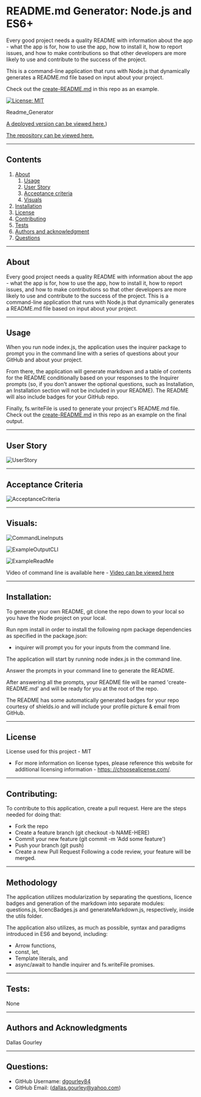 
  
# README.md Generator: Node.js and ES6+

  Every good project needs a quality README with information about the app - what the app is for, how to use the app, how to install it, how to report issues, and how to make contributions so that other developers are more likely to use and contribute to the success of the project. 
  
  This is a command-line application that runs with Node.js that dynamically generates a README.md file based on input about your project.
  
  Check out the [create-README.md](create-README.md) in this repo as an example.

  [![License: MIT](https://img.shields.io/badge/License-MIT-yellow.svg)](https://opensource.org/licenses/MIT)

  Readme_Generator

  [A deployed version can be viewed here.](create-README.md))

  [The repository can be viewed here.](https://github.com/dgourley84/07-Readme_Generator)

  ---
## Contents
1. [About](#about)
    1. [Usage](#usage)
    2. [User Story](#user-story)
    3. [Acceptance criteria](#acceptance-criteria)
    4. [Visuals](#visuals)
2. [Installation](#installation)
3. [License](#license)
4. [Contributing](#contributing)
5. [Tests](#tests)
6. [Authors and acknowledgment](#authors-and-acknowledgments)
7. [Questions](#questions)
---
## About

  Every good project needs a quality README with information about the app - what the app is for, how to use the app, how to install it, how to report issues, and how to make contributions so that other developers are more likely to use and contribute to the success of the project. This is a command-line application that runs with Node.js that dynamically generates a README.md file based on input about your project.

  ---
## Usage

  When you run node index.js, the application uses the inquirer package to prompt you in the command line with a series of questions about your GitHub and about your project.

  From there, the application will generate markdown and a table of contents for the README conditionally based on your responses to the Inquirer prompts (so, if you don't answer the optional questions, such as Installation, an Installation section will not be included in your README). The README will also include badges for your GitHub repo.

  Finally, fs.writeFile is used to generate your project's README.md file. Check out the [create-README.md](create-README.md) in this repo as an example on the final output.
  
---
## User Story

![UserStory](./assets/images/UserStory.png)

---
## Acceptance Criteria
  
  ![AcceptanceCriteria](./assets/images/AcceptanceCriteria.png)

---
## Visuals:

  ![CommandLineInputs](./assets/images/ExampleInputs.png)

  ![ExampleOutputCLI](./assets/images/ExampleResponseOutPut.png)

  ![ExampleReadMe](./assets/images/ReadMeExpample.png)

  Video of command line is available here - [Video can be viewed here](https://drive.google.com/file/d/1QY0w0XKmnYFV3k6a5c70VVaKtDML5P2s/view)
  
---
## Installation:

  To generate your own README, git clone the repo down to your local so you have the Node project on your local.

  Run npm install in order to install the following npm package dependencies as specified in the package.json:

  - inquirer will prompt you for your inputs from the command line.
  
  The application will start by running node index.js in the command line.

  Answer the prompts in your command line to generate the README.

  After answering all the prompts, your README file will be named 'create-README.md' and will be ready for you at the root of the repo.

  The README has some automatically generated badges for your repo courtesy of shields.io and will include your profile picture & email from GitHub.

---
## License
  License used for this project - MIT
  * For more information on license types, please reference this website
  for additional licensing information - [https: //choosealicense.com/](https://choosealicense.com/).
---

## Contributing:

  To contribute to this application, create a pull request.
  Here are the steps needed for doing that:
  - Fork the repo
  - Create a feature branch (git checkout -b NAME-HERE)
  - Commit your new feature (git commit -m 'Add some feature')
  - Push your branch (git push)
  - Create a new Pull Request
  Following a code review, your feature will be merged.

---

## Methodology

The application utilizes modularization by separating the questions, licence badges and generation of the markdown into separate modules: questions.js, licencBadges.js and generateMarkdown.js, respectively, inside the utils folder.

The application also utilizes, as much as possible, syntax and paradigms introduced in ES6 and beyond, including:

  - Arrow functions,
  - const, let,
  - Template literals, and
  - async/await to handle inquirer and fs.writeFile promises.

---

## Tests:

  None

---
## Authors and Acknowledgments

  Dallas Gourley

---

## Questions:
* GitHub Username: [dgourley84](https://github.com/dgourley84)
* GitHub Email: (dallas.gourley@yahoo.com)


